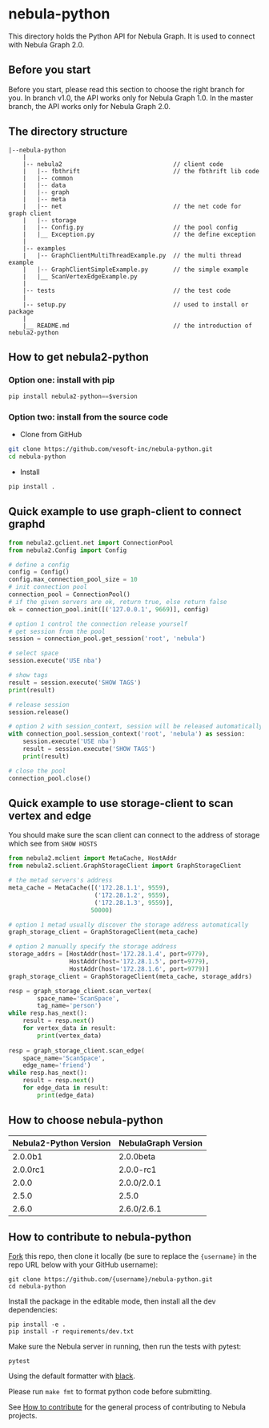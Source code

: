 # nebula-python

This directory holds the Python API for Nebula Graph. It is used to connect with Nebula Graph 2.0.

## Before you start

Before you start, please read this section to choose the right branch for you. In branch v1.0, the API works only for Nebula Graph 1.0. In the master branch, the API works only for Nebula Graph 2.0.

## The directory structure

```text
|--nebula-python
    |
    |-- nebula2                               // client code
    |   |-- fbthrift                          // the fbthrift lib code
    |   |-- common           
    |   |-- data           
    |   |-- graph           
    |   |-- meta           
    |   |-- net                               // the net code for graph client
    |   |-- storage           
    |   |-- Config.py                         // the pool config
    |   |__ Exception.py                      // the define exception
    |           
    |-- examples
    |   |-- GraphClientMultiThreadExample.py  // the multi thread example
    |   |-- GraphClientSimpleExample.py       // the simple example
    |   |__ ScanVertexEdgeExample.py                   
    |
    |-- tests                                 // the test code
    |                      
    |-- setup.py                              // used to install or package
    |                      
    |__ README.md                             // the introduction of nebula2-python

```

## How to get nebula2-python

### Option one: install with pip

```python
pip install nebula2-python==$version
```

### Option two: install from the source code

- Clone from GitHub

```bash
git clone https://github.com/vesoft-inc/nebula-python.git
cd nebula-python
```

- Install

```python
pip install .
```

## Quick example to use graph-client to connect graphd

```python
from nebula2.gclient.net import ConnectionPool
from nebula2.Config import Config

# define a config
config = Config()
config.max_connection_pool_size = 10
# init connection pool
connection_pool = ConnectionPool()
# if the given servers are ok, return true, else return false
ok = connection_pool.init([('127.0.0.1', 9669)], config)

# option 1 control the connection release yourself
# get session from the pool
session = connection_pool.get_session('root', 'nebula')

# select space
session.execute('USE nba')

# show tags
result = session.execute('SHOW TAGS')
print(result)

# release session
session.release()

# option 2 with session_context, session will be released automatically
with connection_pool.session_context('root', 'nebula') as session:
    session.execute('USE nba')
    result = session.execute('SHOW TAGS')
    print(result)

# close the pool
connection_pool.close()
```

## Quick example to use storage-client to scan vertex and edge

You should make sure the scan client can connect to the address of storage which see from `SHOW HOSTS` 

```python
from nebula2.mclient import MetaCache, HostAddr
from nebula2.sclient.GraphStorageClient import GraphStorageClient

# the metad servers's address
meta_cache = MetaCache([('172.28.1.1', 9559),
                        ('172.28.1.2', 9559),
                        ('172.28.1.3', 9559)],
                       50000)

# option 1 metad usually discover the storage address automatically
graph_storage_client = GraphStorageClient(meta_cache)

# option 2 manually specify the storage address
storage_addrs = [HostAddr(host='172.28.1.4', port=9779),
                 HostAddr(host='172.28.1.5', port=9779),
                 HostAddr(host='172.28.1.6', port=9779)]
graph_storage_client = GraphStorageClient(meta_cache, storage_addrs)

resp = graph_storage_client.scan_vertex(
        space_name='ScanSpace',
        tag_name='person')
while resp.has_next():
    result = resp.next()
    for vertex_data in result:
        print(vertex_data)
        
resp = graph_storage_client.scan_edge(
    space_name='ScanSpace',
    edge_name='friend')
while resp.has_next():
    result = resp.next()
    for edge_data in result:
        print(edge_data)
```

## How to choose nebula-python

| Nebula2-Python Version | NebulaGraph Version |
|---|---|
| 2.0.0b1  | 2.0.0beta |
| 2.0.0rc1  | 2.0.0-rc1 |
| 2.0.0  | 2.0.0/2.0.1 |
| 2.5.0  | 2.5.0 |
| 2.6.0  | 2.6.0/2.6.1 |

## How to contribute to nebula-python

[Fork](https://github.com/vesoft-inc/nebula-python/fork) this repo, then clone it locally
(be sure to replace the `{username}` in the repo URL below with your GitHub username):
```
git clone https://github.com/{username}/nebula-python.git
cd nebula-python
```

Install the package in the editable mode, then install all the dev dependencies:
```
pip install -e .
pip install -r requirements/dev.txt
```

Make sure the Nebula server in running, then run the tests with pytest:
```
pytest
```
Using the default formatter with [black](https://github.com/psf/black).

Please run `make fmt` to format python code before submitting.

See [How to contribute](https://github.com/vesoft-inc/nebula-community/blob/master/Contributors/how-to-contribute.md) for the general process of contributing to Nebula projects.
